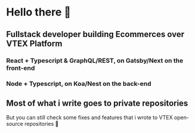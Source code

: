 # Hello there 👋
## Fullstack developer building Ecommerces over VTEX Platform

### React + Typescript & GraphQL/REST, on Gatsby/Next on the front-end
### Node + Typescript, on Koa/Nest on the back-end

## Most of what i write goes to private repositories
But you can still check some fixes and features that i wrote to VTEX open-source repositories 🥹
